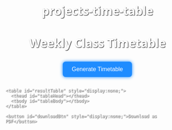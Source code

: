 # projects-time-table
<!DOCTYPE html>
<html lang="en">
<head>
  <meta charset="UTF-8">
  <title>Weekly Timetable</title>
  <script src="https://cdnjs.cloudflare.com/ajax/libs/jspdf/2.5.1/jspdf.umd.min.js"></script>
  <style>
    body {
      font-family: 'Segoe UI', sans-serif;
      margin: 0;
      padding: 20px;
      background-image: url('https://wallpapercave.com/wp/wp3738652.jpg');
      background-size: cover;
      background-attachment: fixed;
      background-position: center;
      color: #fff;
      text-shadow: 1px 1px 2px #000;
    }

    .container {
      background-color: rgba(0, 0, 0, 0.7);
      padding: 30px;
      border-radius: 12px;
      max-width: 1200px;
      margin: auto;
      box-shadow: 0 0 25px rgba(0, 0, 0, 0.9);
    }

    h1 {
      text-align: center;
      margin-bottom: 30px;
      font-size: 2rem;
    }

    .day-section {
      margin-bottom: 20px;
      border-bottom: 2px solid #ccc;
      padding-bottom: 15px;
    }

    .day-section h2 {
      margin-bottom: 10px;
    }

    .slot input {
      padding: 10px;
      border-radius: 6px;
      border: none;
      margin: 5px;
      width: 200px;
    }

    button {
      display: block;
      margin: 30px auto;
      padding: 12px 25px;
      font-size: 1rem;
      background-color: #1f8cff;
      color: white;
      border: none;
      border-radius: 8px;
      cursor: pointer;
      box-shadow: 0 0 10px #1f8cff;
    }

    table {
      width: 100%;
      margin-top: 30px;
      border-collapse: collapse;
      background-color: rgba(255, 255, 255, 0.9);
      color: #000;
    }

    th, td {
      border: 2px solid #444;
      padding: 12px;
      text-align: center;
    }

    th {
      background-color: #1f8cff;
      color: #fff;
    }

    tr:nth-child(even) {
      background-color: #f2f2f2;
    }

    #downloadBtn {
      background-color: #00cc88;
      box-shadow: 0 0 10px #00cc88;
    }
  </style>
</head>
<body>
  <div class="container">
    <h1>Weekly Class Timetable</h1>
    <form id="weekForm">
      <div id="daysContainer"></div>
      <button type="submit">Generate Timetable</button>
    </form>

    <table id="resultTable" style="display:none;">
      <thead id="tableHead"></thead>
      <tbody id="tableBody"></tbody>
    </table>

    <button id="downloadBtn" style="display:none;">Download as PDF</button>
  </div>

  <script>
    const days = ['Monday', 'Tuesday', 'Wednesday', 'Thursday', 'Friday', 'Saturday'];
    const daysContainer = document.getElementById('daysContainer');

    // Create input fields for each day
    days.forEach(day => {
      const dayDiv = document.createElement('div');
      dayDiv.className = 'day-section';
      dayDiv.innerHTML = `<h2>${day}</h2>`;
      for (let i = 1; i <= 6; i++) {
        const slotDiv = document.createElement('div');
        slotDiv.className = 'slot';
        slotDiv.innerHTML = `
          <input type="text" name="${day}_subject${i}" placeholder="Subject ${i}" required>
          <input type="text" name="${day}_time${i}" placeholder="Time ${i}" required>
        `;
        dayDiv.appendChild(slotDiv);
      }
      daysContainer.appendChild(dayDiv);
    });

    const form = document.getElementById('weekForm');
    const table = document.getElementById('resultTable');
    const tableHead = document.getElementById('tableHead');
    const tableBody = document.getElementById('tableBody');
    const downloadBtn = document.getElementById('downloadBtn');

    form.addEventListener('submit', function(e) {
      e.preventDefault();
      tableHead.innerHTML = '';
      tableBody.innerHTML = '';

      // Table header
      const headRow = document.createElement('tr');
      headRow.innerHTML = `<th>Day</th>`;
      for (let i = 1; i <= 6; i++) {
        headRow.innerHTML += `<th>Subject ${i}</th>`;
      }
      tableHead.appendChild(headRow);

      // Table data
      days.forEach(day => {
        const row = document.createElement('tr');
        row.innerHTML = `<td>${day}</td>`;
        for (let i = 1; i <= 6; i++) {
          const subject = form[`${day}_subject${i}`].value || ".";
          const time = form[`${day}_time${i}`].value || ".";
          row.innerHTML += `<td>${subject}<br><small>(${time})</small></td>`;
        }
        tableBody.appendChild(row);
      });

      table.style.display = 'table';
      downloadBtn.style.display = 'block';
      table.scrollIntoView({ behavior: 'smooth' });
    });

    // PDF Download
    downloadBtn.addEventListener('click', () => {
      const { jsPDF } = window.jspdf;
      const doc = new jsPDF('landscape');
      doc.setFontSize(14);
      doc.text("Weekly Class Timetable", 140, 20, { align: 'center' });

      const headers = [["Day", "Subject 1", "Subject 2", "Subject 3", "Subject 4", "Subject 5", "Subject 6"]];
      const data = [];

      days.forEach(day => {
        const row = [day];
        for (let i = 1; i <= 6; i++) {
          const sub = form[`${day}_subject${i}`].value || ".";
          const time = form[`${day}_time${i}`].value || ".";
          row.push(`${sub} (${time})`);
        }
        data.push(row);
      });

      doc.autoTable({
        head: headers,
        body: data,
        startY: 30,
        theme: 'grid',
        styles: { fontSize: 10 },
        headStyles: { fillColor: [31, 140, 255] },
        alternateRowStyles: { fillColor: [245, 245, 245] }
      });

      doc.save("Weekly_Timetable.pdf");
    });
  </script>

  <!-- jsPDF plugin for table rendering -->
  <script src="https://cdnjs.cloudflare.com/ajax/libs/jspdf-autotable/3.5.28/jspdf.plugin.autotable.min.js"></script>
</body>
</html>
